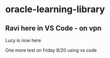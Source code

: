 # oracle-learning-library

## Ravi here in VS Code - on vpn

Lucy is now here

One more test on friday 8/20 using vs code